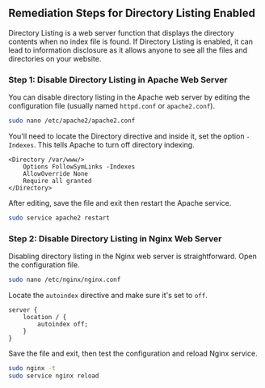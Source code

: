 

## Remediation Steps for Directory Listing Enabled

Directory Listing is a web server function that displays the directory contents when no index file is found. If Directory Listing is enabled, it can lead to information disclosure as it allows anyone to see all the files and directories on your website.

### Step 1: Disable Directory Listing in Apache Web Server

You can disable directory listing in the Apache web server by editing the configuration file (usually named `httpd.conf` or `apache2.conf`).

```bash
sudo nano /etc/apache2/apache2.conf
```

You'll need to locate the Directory directive and inside it, set the option `-Indexes`. This tells Apache to turn off directory indexing.

```apacheconf
<Directory /var/www/>
    Options FollowSymLinks -Indexes
    AllowOverride None
    Require all granted
</Directory>
```

After editing, save the file and exit then restart the Apache service.

```bash
sudo service apache2 restart
```

### Step 2: Disable Directory Listing in Nginx Web Server

Disabling directory listing in the Nginx web server is straightforward. Open the configuration file.

```bash
sudo nano /etc/nginx/nginx.conf
```

Locate the `autoindex` directive and make sure it's set to `off`.

```nginxconf
server {
    location / {
        autoindex off;
    }
}
```

Save the file and exit, then test the configuration and reload Nginx service.

```bash
sudo nginx -t
sudo service nginx reload
```